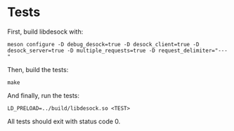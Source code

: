# Tests

First, build libdesock with:
```
meson configure -D debug_desock=true -D desock_client=true -D desock_server=true -D multiple_requests=true -D request_delimiter="---"
```
 
Then, build the tests:
```
make
```

And finally, run the tests:
```
LD_PRELOAD=../build/libdesock.so <TEST>
```

All tests should exit with status code 0.
 
